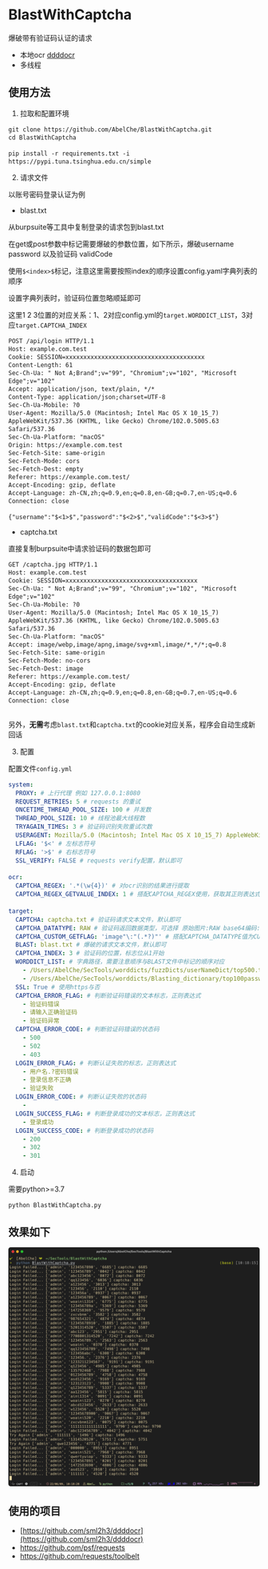 # BlastWithCaptcha

爆破带有验证码认证的请求

- 本地ocr [ddddocr](https://github.com/sml2h3/ddddocr)
- 多线程

## 使用方法

1. 拉取和配置环境

```shell
git clone https://github.com/AbelChe/BlastWithCaptcha.git
cd BlastWithCaptcha

pip install -r requirements.txt -i https://pypi.tuna.tsinghua.edu.cn/simple
```



2. 请求文件

以账号密码登录认证为例

- blast.txt

从burpsuite等工具中复制登录的请求包到blast.txt

在get或post参数中标记需要爆破的参数位置，如下所示，爆破username password 以及验证码 validCode

使用`$<index>$`标记，注意这里需要按照index的顺序设置config.yaml字典列表的顺序

设置字典列表时，验证码位置忽略顺延即可

这里1 2 3位置的对应关系：1、2对应config.yml的`target.WORDDICT_LIST`，3对应`target.CAPTCHA_INDEX`

```
POST /api/login HTTP/1.1
Host: example.com.test
Cookie: SESSION=xxxxxxxxxxxxxxxxxxxxxxxxxxxxxxxxxxxxxxx
Content-Length: 61
Sec-Ch-Ua: " Not A;Brand";v="99", "Chromium";v="102", "Microsoft Edge";v="102"
Accept: application/json, text/plain, */*
Content-Type: application/json;charset=UTF-8
Sec-Ch-Ua-Mobile: ?0
User-Agent: Mozilla/5.0 (Macintosh; Intel Mac OS X 10_15_7) AppleWebKit/537.36 (KHTML, like Gecko) Chrome/102.0.5005.63 Safari/537.36
Sec-Ch-Ua-Platform: "macOS"
Origin: https://example.com.test
Sec-Fetch-Site: same-origin
Sec-Fetch-Mode: cors
Sec-Fetch-Dest: empty
Referer: https://example.com.test/
Accept-Encoding: gzip, deflate
Accept-Language: zh-CN,zh;q=0.9,en;q=0.8,en-GB;q=0.7,en-US;q=0.6
Connection: close

{"username":"$<1>$","password":"$<2>$","validCode":"$<3>$"}
```

- captcha.txt

直接复制burpsuite中请求验证码的数据包即可

```
GET /captcha.jpg HTTP/1.1
Host: example.com.test
Cookie: SESSION=xxxxxxxxxxxxxxxxxxxxxxxxxxxxxxxxxxxxx
Sec-Ch-Ua: " Not A;Brand";v="99", "Chromium";v="102", "Microsoft Edge";v="102"
Sec-Ch-Ua-Mobile: ?0
User-Agent: Mozilla/5.0 (Macintosh; Intel Mac OS X 10_15_7) AppleWebKit/537.36 (KHTML, like Gecko) Chrome/102.0.5005.63 Safari/537.36
Sec-Ch-Ua-Platform: "macOS"
Accept: image/webp,image/apng,image/svg+xml,image/*,*/*;q=0.8
Sec-Fetch-Site: same-origin
Sec-Fetch-Mode: no-cors
Sec-Fetch-Dest: image
Referer: https://example.com.test/
Accept-Encoding: gzip, deflate
Accept-Language: zh-CN,zh;q=0.9,en;q=0.8,en-GB;q=0.7,en-US;q=0.6
Connection: close


```

另外，**无需**考虑`blast.txt`和`captcha.txt`的cookie对应关系，程序会自动生成新回话



3. 配置

配置文件`config.yml`

```yaml
system:
  PROXY: # 上行代理 例如 127.0.0.1:8080
  REQUEST_RETRIES: 5 # requests 的重试
  ONCETIME_THREAD_POOL_SIZE: 100 # 并发数
  THREAD_POOL_SIZE: 10 # 线程池最大线程数
  TRYAGAIN_TIMES: 3 # 验证码识别失败重试次数
  USERAGENT: Mozilla/5.0 (Macintosh; Intel Mac OS X 10_15_7) AppleWebKit/537.36 (KHTML, like Gecko) Chrome/101.0.4951.64 Safari/537.36 #自定义user-agent
  LFLAG: '$<' # 左标志符号
  RFLAG: '>$' # 右标志符号
  SSL_VERIFY: FALSE # requests verify配置，默认即可

ocr:
  CAPTCHA_REGEX: '.*(\w{4})' # 对ocr识别的结果进行提取
  CAPTCHA_REGEX_GETVALUE_INDEX: 1 # 搭配CAPTCHA_REGEX使用，获取其正则表达式结果位置，从1开始

target:
  CAPTCHA: captcha.txt # 验证码请求文本文件，默认即可
  CAPTCHA_DATATYPE: RAW # 验证码返回数据类型，可选择 原始图片:RAW base64编码:BASE64 自定义获取数据:CUSTOM
  CAPTCHA_CUSTOM_GETFLAG: 'image"\:"(.*?)"' # 搭配CAPTCHA_DATATYPE值为CUSTOM使用，正则表达式提取数据
  BLAST: blast.txt # 爆破的请求文本文件，默认即可
  CAPTCHA_INDEX: 3 # 验证码的位置，标志位从1开始
  WORDDICT_LIST: # 字典路径，需要注意顺序与BLAST文件中标记的顺序对应
    - /Users/AbelChe/SecTools/worddicts/fuzzDicts/userNameDict/top500.txt
    - /Users/AbelChe/SecTools/worddicts/Blasting_dictionary/top100password.txt
  SSL: True # 使用https与否
  CAPTCHA_ERROR_FLAG: # 判断验证码错误的文本标志，正则表达式
    - 验证码错误
    - 请输入正确验证码
    - 验证码异常
  CAPTCHA_ERROR_CODE: # 判断验证码错误的状态码
    - 500
    - 502
    - 403
  LOGIN_ERROR_FLAG: # 判断认证失败的标志，正则表达式
    - 用户名.?密码错误
    - 登录信息不正确
    - 验证失败
  LOGIN_ERROR_CODE: # 判断认证失败的状态码
    -
  LOGIN_SUCCESS_FLAG: # 判断登录成功的文本标志，正则表达式
    - 登录成功
  LOGIN_SUCCESS_CODE: # 判断登录成功的状态码
    - 200
    - 302
    - 301
```



4. 启动

需要python>=3.7

```shell
python BlastWithCaptcha.py
```



## 效果如下

![image-20220609101916330](Readme_resource/image-20220609101916330.png)

## 使用的项目

- [https://github.com/sml2h3/ddddocr](https://github.com/sml2h3/ddddocr)
- https://github.com/psf/requests
- https://github.com/requests/toolbelt
